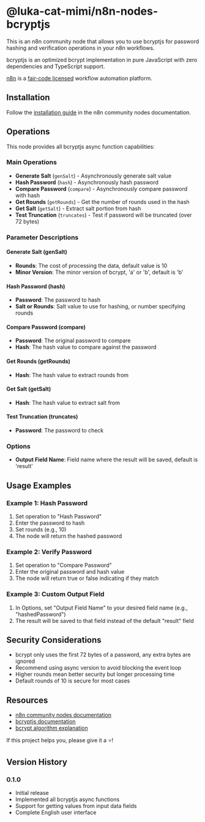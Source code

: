 # @luka-cat-mimi/n8n-nodes-bcryptjs

This is an n8n community node that allows you to use bcryptjs for password hashing and verification operations in your n8n workflows.

bcryptjs is an optimized bcrypt implementation in pure JavaScript with zero dependencies and TypeScript support.

[n8n](https://n8n.io/) is a [fair-code licensed](https://docs.n8n.io/reference/license/) workflow automation platform.

## Installation

Follow the [installation guide](https://docs.n8n.io/integrations/community-nodes/installation/) in the n8n community nodes documentation.

## Operations

This node provides all bcryptjs async function capabilities:

### Main Operations

- **Generate Salt** (`genSalt`) - Asynchronously generate salt value
- **Hash Password** (`hash`) - Asynchronously hash password
- **Compare Password** (`compare`) - Asynchronously compare password with hash
- **Get Rounds** (`getRounds`) - Get the number of rounds used in the hash
- **Get Salt** (`getSalt`) - Extract salt portion from hash
- **Test Truncation** (`truncates`) - Test if password will be truncated (over 72 bytes)

### Parameter Descriptions

#### Generate Salt (genSalt)
- **Rounds**: The cost of processing the data, default value is 10
- **Minor Version**: The minor version of bcrypt, 'a' or 'b', default is 'b'

#### Hash Password (hash)
- **Password**: The password to hash
- **Salt or Rounds**: Salt value to use for hashing, or number specifying rounds

#### Compare Password (compare)
- **Password**: The original password to compare
- **Hash**: The hash value to compare against the password

#### Get Rounds (getRounds)
- **Hash**: The hash value to extract rounds from

#### Get Salt (getSalt)
- **Hash**: The hash value to extract salt from

#### Test Truncation (truncates)
- **Password**: The password to check

### Options

- **Output Field Name**: Field name where the result will be saved, default is 'result'

## Usage Examples

### Example 1: Hash Password
1. Set operation to "Hash Password"
2. Enter the password to hash
3. Set rounds (e.g., 10)
4. The node will return the hashed password

### Example 2: Verify Password
1. Set operation to "Compare Password"
2. Enter the original password and hash value
3. The node will return true or false indicating if they match

### Example 3: Custom Output Field
1. In Options, set "Output Field Name" to your desired field name (e.g., "hashedPassword")
2. The result will be saved to that field instead of the default "result" field



## Security Considerations

- bcrypt only uses the first 72 bytes of a password, any extra bytes are ignored
- Recommend using async version to avoid blocking the event loop
- Higher rounds mean better security but longer processing time
- Default rounds of 10 is secure for most cases

## Resources

* [n8n community nodes documentation](https://docs.n8n.io/integrations/#community-nodes)
* [bcryptjs documentation](https://github.com/dcodeIO/bcrypt.js)
* [bcrypt algorithm explanation](https://en.wikipedia.org/wiki/Bcrypt)

If this project helps you, please give it a ⭐️!

## Version History

### 0.1.0
- Initial release
- Implemented all bcryptjs async functions
- Support for getting values from input data fields
- Complete English user interface
